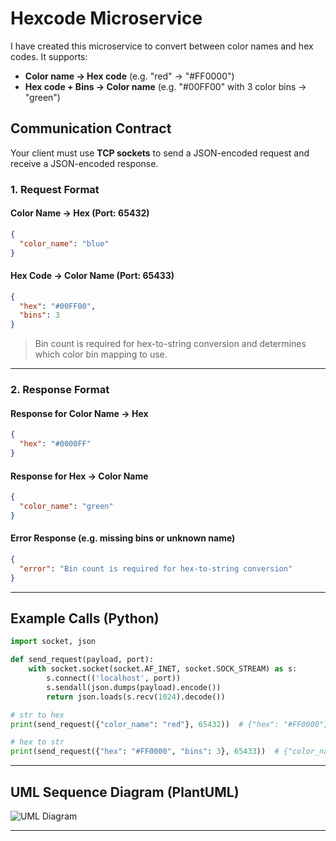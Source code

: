 # Hexcode Microservice

I have created this microservice to convert between color names and hex codes. It supports:
- **Color name → Hex code** (e.g. "red" → "#FF0000")
- **Hex code + Bins → Color name** (e.g. "#00FF00" with 3 color bins → "green")

## Communication Contract

Your client must use **TCP sockets** to send a JSON-encoded request and receive a JSON-encoded response.

### 1. Request Format

#### Color Name → Hex (Port: 65432)

```json
{
  "color_name": "blue"
}
```

#### Hex Code → Color Name (Port: 65433)

```json
{
  "hex": "#00FF00",
  "bins": 3
}
```

> Bin count is required for hex-to-string conversion and determines which color bin mapping to use.

---

### 2. Response Format

#### Response for Color Name → Hex

```json
{
  "hex": "#0000FF"
}
```

#### Response for Hex → Color Name

```json
{
  "color_name": "green"
}
```

#### Error Response (e.g. missing bins or unknown name)

```json
{
  "error": "Bin count is required for hex-to-string conversion"
}
```

---

## Example Calls (Python)

```python
import socket, json

def send_request(payload, port):
    with socket.socket(socket.AF_INET, socket.SOCK_STREAM) as s:
        s.connect(('localhost', port))
        s.sendall(json.dumps(payload).encode())
        return json.loads(s.recv(1024).decode())

# str to hex
print(send_request({"color_name": "red"}, 65432))  # {"hex": "#FF0000"}

# hex to str
print(send_request({"hex": "#FF0000", "bins": 3}, 65433))  # {"color_name": "red"}
```

---

## UML Sequence Diagram (PlantUML)
![UML Diagram](uml-diagram.png)

---